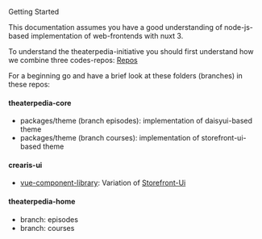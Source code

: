 Getting Started

This documentation assumes you have a good understanding of node-js-based implementation of web-frontends with nuxt 3.

To understand the theaterpedia-initiative you should first understand how we combine three codes-repos:
[Repos](/introduction/repos)

For a beginning go and have a brief look at these folders (branches) in these repos:
#### theaterpedia-core
- packages/theme (branch episodes): implementation of daisyui-based theme
- packages/theme (branch courses): implementation of storefront-ui-based theme

#### crearis-ui
- [vue-component-library](https://github.com/theaterpedia/crearis-ui/tree/main/packages/sfui/frameworks/vue): Variation of [Storefront-Ui](https://storefrontui.io)


#### theaterpedia-home
- branch: episodes
- branch: courses

